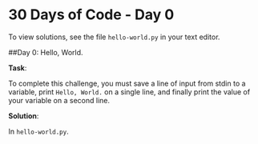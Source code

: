 # 30 Days of Code - Day 0

To view solutions, see the file `hello-world.py` in your text editor.

##Day 0: Hello, World.

**Task**:

To complete this challenge, you must save a line of input from stdin to a variable, print `Hello, World.`
on a single line, and finally print the value of your variable on a second line.


**Solution**:

In `hello-world.py`.